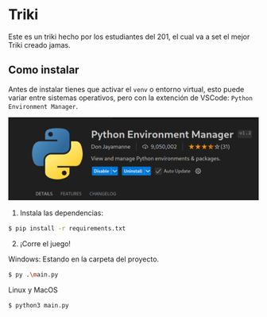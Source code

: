 # Triki

Este es un triki hecho por los estudiantes del 201, el cual va a set el mejor Triki creado jamas.

## Como instalar

Antes de instalar tienes que activar el `venv` o entorno virtual, esto puede variar entre sistemas operativos, pero con la extención de VSCode: `Python Environment Manager`.

![alt text](image.png)

1) Instala las dependencias:

```sh
$ pip install -r requirements.txt
```

2) ¡Corre el juego!

Windows:
Estando en la carpeta del proyecto.
```sh
$ py .\main.py
```

Linux y MacOS
```sh
$ python3 main.py
```

